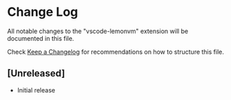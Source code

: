 # Change Log

All notable changes to the "vscode-lemonvm" extension will be documented in this file.

Check [Keep a Changelog](http://keepachangelog.com/) for recommendations on how to structure this file.

## [Unreleased]

- Initial release